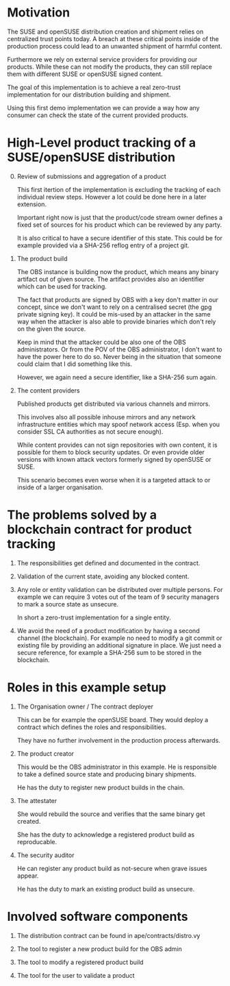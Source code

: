 
Motivation
==========

The SUSE and openSUSE distribution creation and shipment relies on centralized
trust points today. A breach at these critical points inside of the production
process could lead to an unwanted shipment of harmful content. 

Furthermore we rely on external service providers for providing our products.
While these can not modify the products, they can still replace them with
different SUSE or openSUSE signed content.

The goal of this implementation is to achieve a real zero-trust implementation
for our distribution building and shipment.

Using this first demo implementation we can provide a way how any consumer
can check the state of the current provided products. 


High-Level product tracking of a SUSE/openSUSE distribution
===========================================================

0. Review of submissions and aggregation of a product

   This first itertion of the implementation is excluding the tracking
   of each individual review steps. However a lot could be done here
   in a later extension.

   Important right now is just that the product/code stream owner defines
   a fixed set of sources for his product which can be reviewed by any
   party.

   It is also critical to have a secure identifier of this state. This
   could be for example provided via a SHA-256 reflog entry of a project
   git.

1. The product build

   The OBS instance is building now the product, which means any binary
   artifact out of given source. The artifact provides also an identifier
   which can be used for tracking.

   The fact that products are signed by OBS with a key don't matter 
   in our concept, since we don't want to rely on a centralised 
   secret (the gpg private signing key). It could be mis-used by
   an attacker in the same way when the attacker is also able to
   provide binaries which don't rely on the given the source.

   Keep in mind that the attacker could be also one of the OBS 
   administrators.
   Or from the POV of the OBS administrator, I don't want to have the
   power here to do so. Never being in the situation that someone could
   claim that I did something like this.

   However, we again need a secure identifier, like a SHA-256 sum again.

2. The content providers

   Published products get distributed via various channels and mirrors.

   This involves also all possible inhouse mirrors and any network
   infrastructure entities which may spoof network access (Esp. when
   you consider SSL CA authorities as not secure enough).

   While content provides can not sign repositories with own content,
   it is possible for them to block security updates. Or even provide older
   versions with known attack vectors formerly signed by openSUSE or SUSE.

   This scenario becomes even worse when it is a targeted attack to or inside
   of a larger organisation.

The problems solved by a blockchain contract for product tracking
=================================================================

1) The responsibilities get defined and documented in the contract.

2) Validation of the current state, avoiding any blocked content.

3) Any role or entity validation can be distributed over multiple
   persons. For example we can require 3 votes out of the team of 9 security
   managers to mark a source state as unsecure.

   In short a zero-trust implementation for a single entity.

4) We avoid the need of a product modification by having a second channel
   (the blockchain).
   For example no need to modify a git commit or existing file by
   providing an additional signature in place.
   We just need a secure reference, for example a SHA-256 sum to be stored
   in the blockchain.

Roles in this example setup
===========================

1) The Organisation owner / The contract deployer

   This can be for example the openSUSE board. They would deploy a contract
   which defines the roles and responsibilities. 

   They have no further involvement in the production process afterwards.

2) The product creator

   This would be the OBS administrator in this example. He is responsible
   to take a defined source state and producing binary shipments.

   He has the duty to register new product builds in the chain.

3) The attestater

   She would rebuild the source and verifies that the same binary get created.

   She has the duty to acknowledge a registered product build as reproducable.

4) The security auditor

   He can register any product build as not-secure when grave issues appear.

   He has the duty to mark an existing product build as unsecure.

Involved software components
============================

1) The distribution contract can be found in ape/contracts/distro.vy

2) The tool to register a new product build for the OBS admin

3) The tool to modify a registered product build

4) The tool for the user to validate a product

